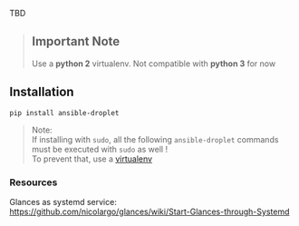 
TBD

> ## Important Note
> Use a **python 2** virtualenv. 
> Not compatible with **python 3** for now

## Installation

```
pip install ansible-droplet
```

> Note:  
> If installing with `sudo`, all the following `ansible-droplet` commands must be executed with `sudo` as well !  
> To prevent that, use a [virtualenv](http://roundhere.net/journal/virtualenv-ubuntu-12-10/)


### Resources

Glances as systemd service: https://github.com/nicolargo/glances/wiki/Start-Glances-through-Systemd
